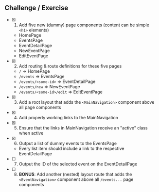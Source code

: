 ## Challenge / Exercise

- [x] 1. Add five new (dummy) page components (content can be simple `<h1>` elements)
  - HomePage
  - EventsPage
  - EventDetailPage
  - NewEventPage
  - EditEventPage
- [x] 2. Add routing & route definitions for these five pages
  - `/` => HomePage
  - `/events` => EventsPage
  - `/events/<some-id>` => EventDetailPage
  - `/events/new` => NewEventPage
  - `/events/<some-id>/edit` => EditEventPage
- [x] 3. Add a root layout that adds the `<MainNavigation>` component above all page components
- [x] 4. Add properly working links to the MainNavigation
- [x] 5. Ensure that the links in MainNavigation receive an "active" class when active
- [x] 6. Output a list of dummy events to the EventsPage
  - Every list item should include a link to the respective EventDetailPage
- [ ] 7. Output the ID of the selected event on the EventDetailPage
- [ ] 8. **BONUS**: Add another (nested) layout route that adds the `<EventNavigation>` component above all `/events...` page components
